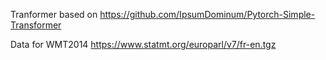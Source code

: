 Tranformer based on https://github.com/IpsumDominum/Pytorch-Simple-Transformer

Data for WMT2014 https://www.statmt.org/europarl/v7/fr-en.tgz


